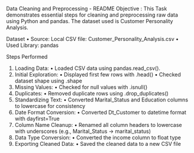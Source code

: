 Data Cleaning and Preprocessing - README
 Objective : This Task demonstrates essential steps for cleaning and preprocessing raw data using Python and pandas. The dataset used is Customer Personality Analysis.

 Dataset
•	Source: Local CSV file: Customer_Personality_Analysis.csv
•	Used Library: pandas

 Steps Performed
1.	Loading Data:
•	Loaded CSV data using pandas.read_csv().
2.	Initial Exploration:
•	Displayed first few rows with .head()
•	Checked dataset shape using .shape
3.	Missing Values:
•	Checked for null values with .isnull()
4.	Duplicates:
•	Removed duplicate rows using .drop_duplicates()
5.	Standardizing Text:
•	Converted Marital_Status and Education columns to lowercase for consistency
6.	Date Format Conversion:
•	Converted Dt_Customer to datetime format with dayfirst=True
7.	Column Name Cleanup:
•	Renamed all column headers to lowercase with underscores (e.g., Marital_Status → marital_status)
8.	Data Type Conversion:
•	Converted the income column to float type
9.	Exporting Cleaned Data:
•	Saved the cleaned data to a new CSV file
